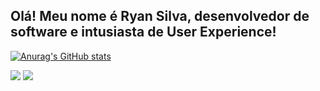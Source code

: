 ## Olá! Meu nome é Ryan Silva, desenvolvedor de software e intusiasta de User Experience!

[![Anurag's GitHub stats](https://github-readme-stats.vercel.app/api?username=RyanEXT)](https://github.com/anuraghazra/github-readme-stats)
  
 
<div> 
  <a href = "mailto:ryanchuello@gmail.com"><img src="https://img.shields.io/badge/-Gmail-%23333?style=for-the-badge&logo=gmail&logoColor=white" target="_blank"></a>
  <a href="https://www.linkedin.com/in/ryribeirosilva/" target="_blank"><img src="https://img.shields.io/badge/-LinkedIn-%230077B5?style=for-the-badge&logo=linkedin&logoColor=white" target="_blank"></a> 
  
</div>
